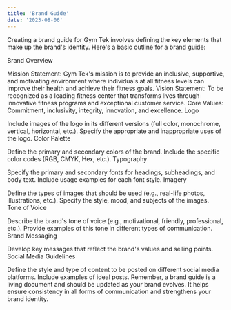 ```yaml
---
title: 'Brand Guide'
date: '2023-08-06'
---
```


Creating a brand guide for Gym Tek involves defining the key elements that make up the brand's identity. Here's a basic outline for a brand guide:

Brand Overview

Mission Statement: Gym Tek's mission is to provide an inclusive, supportive, and motivating environment where individuals at all fitness levels can improve their health and achieve their fitness goals.
Vision Statement: To be recognized as a leading fitness center that transforms lives through innovative fitness programs and exceptional customer service.
Core Values: Commitment, inclusivity, integrity, innovation, and excellence.
Logo

Include images of the logo in its different versions (full color, monochrome, vertical, horizontal, etc.).
Specify the appropriate and inappropriate uses of the logo.
Color Palette

Define the primary and secondary colors of the brand.
Include the specific color codes (RGB, CMYK, Hex, etc.).
Typography

Specify the primary and secondary fonts for headings, subheadings, and body text.
Include usage examples for each font style.
Imagery

Define the types of images that should be used (e.g., real-life photos, illustrations, etc.).
Specify the style, mood, and subjects of the images.
Tone of Voice

Describe the brand's tone of voice (e.g., motivational, friendly, professional, etc.).
Provide examples of this tone in different types of communication.
Brand Messaging

Develop key messages that reflect the brand's values and selling points.
Social Media Guidelines

Define the style and type of content to be posted on different social media platforms.
Include examples of ideal posts.
Remember, a brand guide is a living document and should be updated as your brand evolves. It helps ensure consistency in all forms of communication and strengthens your brand identity.





